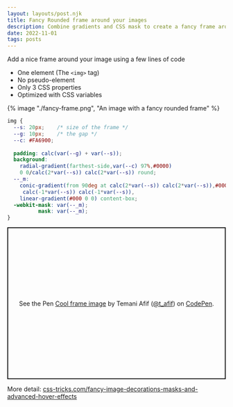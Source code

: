 ```yaml
---
layout: layouts/post.njk
title: Fancy Rounded frame around your images
description: Combine gradients and CSS mask to create a fancy frame around an image
date: 2022-11-01
tags: posts
---
```


Add a nice frame around your image using a few lines of code
* One element (The `<img>` tag)
* No pseudo-element
* Only 3 CSS properties
* Optimized with CSS variables

{% image "./fancy-frame.png", "An image with a fancy rounded frame" %}

```css
img {
  --s: 20px;    /* size of the frame */
  --g: 10px;    /* the gap */
  --c: #FA6900; 
  
  padding: calc(var(--g) + var(--s));
  background: 
    radial-gradient(farthest-side,var(--c) 97%,#0000)
    0 0/calc(2*var(--s)) calc(2*var(--s)) round;
  --_m:
    conic-gradient(from 90deg at calc(2*var(--s)) calc(2*var(--s)),#0000 25%,#000 0)
     calc(-1*var(--s)) calc(-1*var(--s)),
    linear-gradient(#000 0 0) content-box;
  -webkit-mask: var(--_m);
          mask: var(--_m);
}
```


<p class="codepen" data-height="350" data-default-tab="result" data-slug-hash="GROJrNw" data-preview="true" data-user="t_afif" style="height: 350px; box-sizing: border-box; display: flex; align-items: center; justify-content: center; border: 2px solid; margin: 1em 0; padding: 1em;">
  <span>See the Pen <a href="https://codepen.io/t_afif/pen/GROJrNw">
  Cool frame image</a> by Temani Afif (<a href="https://codepen.io/t_afif">@t_afif</a>)
  on <a href="https://codepen.io">CodePen</a>.</span>
</p>
<script async src="https://cpwebassets.codepen.io/assets/embed/ei.js"></script>


More detail: [css-tricks.com/fancy-image-decorations-masks-and-advanced-hover-effects](https://css-tricks.com/fancy-image-decorations-masks-and-advanced-hover-effects/)